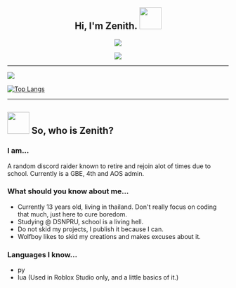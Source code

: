<h2 align="center"> Hi, I'm Zenith. <img src="https://media.giphy.com/media/mGcNjsfWAjY5AEZNw6/giphy.gif" width="50"></h2>

<div align="center">
  
  ![](https://komarev.com/ghpvc/?username=zendivinity&color=gray)
  
  <img src="https://discord.c99.nl/widget/theme-4/968117762281066526.png"></img>
  
</div>

---

<a href="">
  
<img align="center" src="https://github-readme-stats.vercel.app/api?username=zendivinity&count_private=true&include_all_commits=true&show_icons=true&title_color=007bff&text_color=e7e7e7&icon_color=007bff&bg_color=171c28" />
  
![Top Langs](https://github-readme-stats.vercel.app/api/top-langs/?username=zendivinity&layout=compact&title_color=007bff&text_color=e7e7e7&icon_color=007bff&bg_color=171c28)
  
</a>

---

## <img src="https://media.giphy.com/media/VgCDAzcKvsR6OM0uWg/giphy.gif" width="50"> So, who is Zenith?  

### I am...
A random discord raider known to retire and rejoin alot of times due to school. Currently is a GBE, 4th and AOS admin.

### What should you know about me...
* Currently 13 years old, living in thailand. Don't really focus on coding that much, just here to cure boredom.
* Studying @ DSNPRU, school is a living hell.
* Do not skid my projects, I publish it because I can.
* Wolfboy likes to skid my creations and makes excuses about it.

### Languages I know...
* py
* lua (Used in Roblox Studio only, and a little basics of it.)

<!---
zenithxv/zenithxv is a ✨ special ✨ repository because its `README.md` (this file) appears on your GitHub profile.
You can click the Preview link to take a look at your changes.
--->
